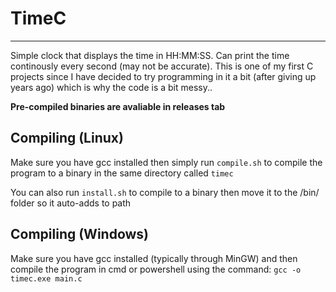 # TimeC
---
Simple clock that displays the time in HH:MM:SS. Can print the time continously every second (may not be accurate).
This is one of my first C projects since I have decided to try programming in it a bit (after giving up years ago) which is why the code is a bit messy..

**Pre-compiled binaries are avaliable in releases tab**

## Compiling (Linux)
Make sure you have gcc installed then simply run `compile.sh` to compile the program to a binary in the same directory called `timec`

You can also run `install.sh` to compile to a binary then move it to the /bin/ folder so it auto-adds to path

## Compiling (Windows)
Make sure you have gcc installed (typically through MinGW) and then compile the program in cmd or powershell  using the command:
`gcc -o timec.exe main.c`
